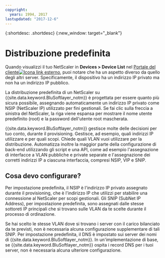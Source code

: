 ```yaml
---
copyright:
  years: 1994, 2017
lastupdated: "2017-12-6"
---
```


{:shortdesc: .shortdesc}
{:new_window: target="_blank"}

# Distribuzione predefinita

Quando visualizzi il tuo NetScaler in **Devices > Device List** nel [Portale del cliente![Icona link esterno](../../icons/launch-glyph.svg "Icona link esterno")](https://control.softlayer.com/), puoi notare che ha un aspetto diverso da quello degli altri server. Specificamente, il dispositivo ha un indirizzo IP privato ma non ha un indirizzo IP pubblico.

La distribuzione predefinita di un NetScaler su {{site.data.keyword.BluSoftlayer_notm}} è progettata per essere quanto più sicura possibile, assegnando automaticamente un indirizzo IP privato come NSIP (NetScaler IP) utilizzato per fini gestionali. Se fai clic sulla freccia a sinistra del NetScaler, la riga viene espansa per mostrare il nome utente predefinito (root) e la password dell'utente root mascherata. 

{{site.data.keyword.BluSoftlayer_notm}} gestisce molte delle decisioni per tuo conto, durante il provisioning. Gestisce, ad esempio, quali indirizzi IP utilizzare e per quali scopi. Chiede quali VLAN vuoi utilizzare per la distribuzione. Automatizza inoltre la maggior parte della configurazione di back-end utilizzando gli script e una API, come ad esempio l'assegnazione di interfacce a VLAN pubbliche e private separate e l'assegnazione dei corretti indirizzi IP a ciascuna interfaccia, compresi NSIP, VIP e SNIP.

## Cosa devo configurare?

Per impostazione predefinita, il NSIP è l'indirizzo IP privato assegnato durante il provisioning, che è l'indirizzo IP che utilizzi per stabilire una connessione al NetScaler per scopi gestionali. Gli SNIP (SubNet IP Address), per impostazione predefinita, sono assegnati dalle stesse sottoreti IP principali che si trovano sulle VLAN da te scelte durante il processo di ordinazione. 

Se hai scelto le stesse VLAN dove si trovano i server con il carico bilanciato da te previsti, non è necessaria alcuna configurazione supplementare di tali SNIP. Per impostazione predefinita, il DNS è impostato sui server dei nomi di {{site.data.keyword.BluSoftlayer_notm}}. In un'implementazione di base, se {{site.data.keyword.BluSoftlayer_notm}} ospita i record DNS per i tuoi server, non è necessaria alcuna ulteriore configurazione.
